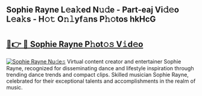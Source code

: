 ## Sophie Rayne L𝚎a𝚔ed N𝚞𝚍e - Part-eaj Vi𝚍𝚎o L𝚎a𝚔s - H𝚘𝚝 O𝚗𝚕yf𝚊ns P𝚑𝚘tos hkHcG

# <h2><a href="http://kf3082v.oniu.top/?m=Sophie+Rayne">🔗👉 🔴 Sophie Rayne P𝚑ot𝚘𝚜 V𝚒d𝚎o</a></h2>

[![Sophie Rayne Nu𝚍e𝚜](https://i.imgur.com/0qMVB7G.gif)](http://kf3082v.oniu.top/?m=Sophie+Rayne)
Virtual content creator and entertainer Sophie Rayne, recognized for disseminating dance and lifestyle inspiration through trending dance trends and compact clips. Skilled musician Sophie Rayne, celebrated for their exceptional talents and accomplishments in the realm of music.  
